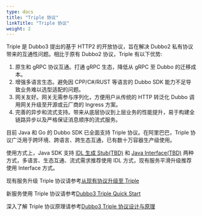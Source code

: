 ```yaml
---
type: docs
title: "Triple 协议"
linkTitle: "Triple 协议"
weight: 2
---
```


Triple 是 Dubbo3 提出的基于 HTTP2 的开放协议，旨在解决 Dubbo2 私有协议带来的互通性问题。相比于原有 Dubbo2 协议，Triple 有以下优势:
1. 原生和 gRPC 协议互通。打通 gRPC 生态，降低从 gRPC 至 Dubbo 的迁移成本。
2. 增强多语言生态。避免因 CPP/C#/RUST 等语言的 Dubbo SDK 能力不足导致业务难以选型适配的问题。
3. 网关友好。网关无需参与序列化，方便用户从传统的 HTTP 转泛化 Dubbo 调用网关升级至开源或云厂商的 Ingress 方案。
4. 完善的异步和流式支持。带来从底层协议到上层业务的性能提升，易于构建全链路异步以及严格保证消息顺序的流式服务。

目前 Java 和 Go 的 Dubbo SDK 已全面支持  Triple 协议。在阿里巴巴，Triple 协议广泛用于跨环境、跨语言、跨生态互通，已有数十万容器生产级使用。

使用方式上，Java SDK 支持 [IDL 生成 Stub(TBD)](TBD) 和 [Java Interface(TBD)](TBD) 两种方式，多语言、生态互通、流式需求推荐使用 IDL 方式，现有服务平滑升级推荐使用 Interface 方式。

现有服务升级 Triple 协议请参考[从现有协议升级至 Triple](TBD)

新服务使用 Triple 协议请参考[Dubbo3 Triple Quick Start](../../java-sdk/quick-start/_index.md)

深入了解 Triple 协议原理请参考[Dubbo3 Triple 协议设计与原理](TBD)
